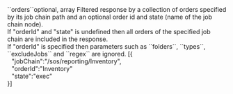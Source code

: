 <tr><td>``orders``</td><td>optional, array</td>
<td>Filtered response by a collection of orders specified by its job chain path and an optional order id and state (name of the job chain node).<br/>
If "orderId" and "state" is undefined then all orders of the specified job chain are included in the response.<br/>
If "orderId" is specified then parameters such as ``folders``, ``types``, ``excludeJobs`` and ``regex`` are ignored.</td>
<td> [{
  <div style="padding-left:10px;">"jobChain":"/sos/reporting/Inventory",</div>
  <div style="padding-left:10px;">"orderId":"Inventory"</div>
  <div style="padding-left:10px;">"state":"exec"</div>
  }]</td>
<td></td>
</tr>
